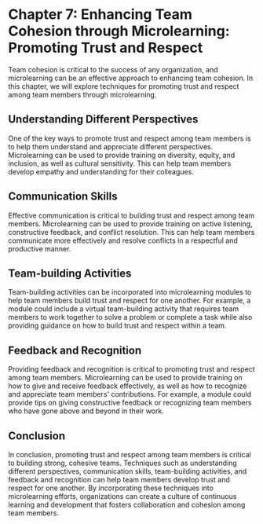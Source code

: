 Chapter 7: Enhancing Team Cohesion through Microlearning: Promoting Trust and Respect
=====================================================================================

Team cohesion is critical to the success of any organization, and microlearning can be an effective approach to enhancing team cohesion. In this chapter, we will explore techniques for promoting trust and respect among team members through microlearning.

Understanding Different Perspectives
------------------------------------

One of the key ways to promote trust and respect among team members is to help them understand and appreciate different perspectives. Microlearning can be used to provide training on diversity, equity, and inclusion, as well as cultural sensitivity. This can help team members develop empathy and understanding for their colleagues.

Communication Skills
--------------------

Effective communication is critical to building trust and respect among team members. Microlearning can be used to provide training on active listening, constructive feedback, and conflict resolution. This can help team members communicate more effectively and resolve conflicts in a respectful and productive manner.

Team-building Activities
------------------------

Team-building activities can be incorporated into microlearning modules to help team members build trust and respect for one another. For example, a module could include a virtual team-building activity that requires team members to work together to solve a problem or complete a task while also providing guidance on how to build trust and respect within a team.

Feedback and Recognition
------------------------

Providing feedback and recognition is critical to promoting trust and respect among team members. Microlearning can be used to provide training on how to give and receive feedback effectively, as well as how to recognize and appreciate team members' contributions. For example, a module could provide tips on giving constructive feedback or recognizing team members who have gone above and beyond in their work.

Conclusion
----------

In conclusion, promoting trust and respect among team members is critical to building strong, cohesive teams. Techniques such as understanding different perspectives, communication skills, team-building activities, and feedback and recognition can help team members develop trust and respect for one another. By incorporating these techniques into microlearning efforts, organizations can create a culture of continuous learning and development that fosters collaboration and cohesion among team members.

